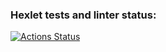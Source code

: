 ### Hexlet tests and linter status:
[![Actions Status](https://github.com/VarTony/algorithms-project-69/actions/workflows/hexlet-check.yml/badge.svg)](https://github.com/VarTony/algorithms-project-69/actions)